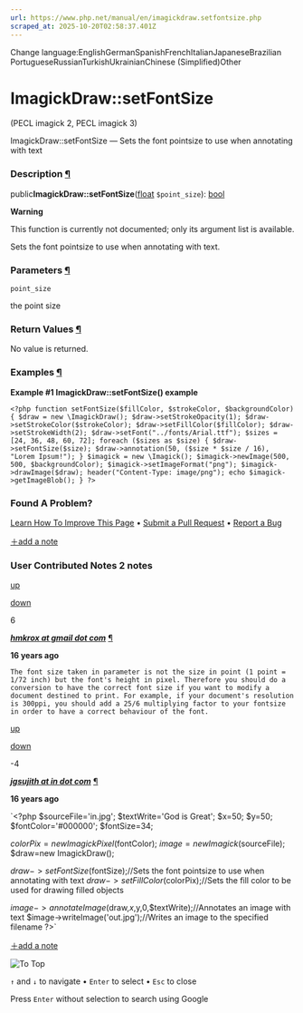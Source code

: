 ```yaml
---
url: https://www.php.net/manual/en/imagickdraw.setfontsize.php
scraped_at: 2025-10-20T02:58:37.401Z
---
```


Change language:EnglishGermanSpanishFrenchItalianJapaneseBrazilian PortugueseRussianTurkishUkrainianChinese (Simplified)Other

# ImagickDraw::setFontSize

(PECL imagick 2, PECL imagick 3)

ImagickDraw::setFontSize — Sets the font pointsize to use when annotating with text

### Description [¶](https://www.php.net/manual/en/imagickdraw.setfontsize.php\#refsect1-imagickdraw.setfontsize-description)

public**ImagickDraw::setFontSize**([float](https://www.php.net/manual/en/language.types.float.php) `$point_size`): [bool](https://www.php.net/manual/en/language.types.boolean.php)

**Warning**

This function is
currently not documented; only its argument list is available.

Sets the font pointsize to use when annotating with text.


### Parameters [¶](https://www.php.net/manual/en/imagickdraw.setfontsize.php\#refsect1-imagickdraw.setfontsize-parameters)

`point_size`

the point size


### Return Values [¶](https://www.php.net/manual/en/imagickdraw.setfontsize.php\#refsect1-imagickdraw.setfontsize-returnvalues)

No value is returned.


### Examples [¶](https://www.php.net/manual/en/imagickdraw.setfontsize.php\#refsect1-imagickdraw.setfontsize-examples)

**Example #1 **ImagickDraw::setFontSize()** example**

`<?php
function setFontSize($fillColor, $strokeColor, $backgroundColor) {
    $draw = new \ImagickDraw();
    $draw->setStrokeOpacity(1);
    $draw->setStrokeColor($strokeColor);
    $draw->setFillColor($fillColor);
    $draw->setStrokeWidth(2);
    $draw->setFont("../fonts/Arial.ttf");
    $sizes = [24, 36, 48, 60, 72];
    foreach ($sizes as $size) {
        $draw->setFontSize($size);
        $draw->annotation(50, ($size * $size / 16), "Lorem Ipsum!");
    }
    $imagick = new \Imagick();
    $imagick->newImage(500, 500, $backgroundColor);
    $imagick->setImageFormat("png");
    $imagick->drawImage($draw);
    header("Content-Type: image/png");
    echo $imagick->getImageBlob();
}
?>`

### Found A Problem?

[Learn How To Improve This Page](https://github.com/php/doc-base/blob/master/README.md "This will take you to our contribution guidelines on GitHub")
•
[Submit a Pull Request](https://github.com/php/doc-en/blob/master/reference/imagick/imagickdraw/setfontsize.xml)
•
[Report a Bug](https://github.com/php/doc-en/issues/new?body=From%20manual%20page:%20https:%2F%2Fphp.net%2Fimagickdraw.setfontsize%0A%0A---)

[＋add a note](https://www.php.net/manual/add-note.php?sect=imagickdraw.setfontsize&repo=en&redirect=https://www.php.net/manual/en/imagickdraw.setfontsize.php)

### User Contributed Notes 2 notes

[up](https://www.php.net/manual/vote-note.php?id=92670&page=imagickdraw.setfontsize&vote=up "Vote up!")

[down](https://www.php.net/manual/vote-note.php?id=92670&page=imagickdraw.setfontsize&vote=down "Vote down!")

6


[**_hmkrox at gmail dot com_**](https://www.php.net/manual/en/imagickdraw.setfontsize.php#92670) [¶](https://www.php.net/manual/en/imagickdraw.setfontsize.php#92670)

**16 years ago**

`The font size taken in parameter is not the size in point (1 point = 1/72 inch) but the font's height in pixel.
Therefore you should do a conversion to have the correct font size if you want to modify a document destined to print.
For example, if your document's resolution is 300ppi, you should add a 25/6 multiplying factor to your fontsize in order to have a correct behaviour of the font.`

[up](https://www.php.net/manual/vote-note.php?id=92241&page=imagickdraw.setfontsize&vote=up "Vote up!")

[down](https://www.php.net/manual/vote-note.php?id=92241&page=imagickdraw.setfontsize&vote=down "Vote down!")

 -4


[**_jgsujith at in dot com_**](https://www.php.net/manual/en/imagickdraw.setfontsize.php#92241) [¶](https://www.php.net/manual/en/imagickdraw.setfontsize.php#92241)

**16 years ago**

`<?php
$sourceFile='in.jpg';
$textWrite='God is Great';
$x=50;
$y=50;
$fontColor='#000000';
$fontSize=34;

$colorPix=new ImagickPixel ($fontColor);
$image=new Imagick ($sourceFile);
$draw=new ImagickDraw();

$draw->setFontSize($fontSize);//Sets the font pointsize to use when annotating with text
$draw->setFillColor($colorPix);//Sets the fill color to be used for drawing filled objects

$image->annotateImage($draw,$x,$y,0,$textWrite);//Annotates an image with text
$image->writeImage('out.jpg');//Writes an image to the specified filename
?>`

[＋add a note](https://www.php.net/manual/add-note.php?sect=imagickdraw.setfontsize&repo=en&redirect=https://www.php.net/manual/en/imagickdraw.setfontsize.php)

![To Top](https://www.php.net/images/to-top@2x.png)

`↑` and `↓` to navigate •
`Enter` to select •
`Esc` to close


Press `Enter` without
selection to search using Google